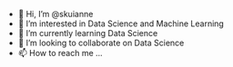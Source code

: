 - 👋 Hi, I’m @skuianne
- 👀 I’m interested in Data Science and Machine Learning
- 🌱 I’m currently learning Data Science
- 💞️ I’m looking to collaborate on Data Science
- 📫 How to reach me ...

<!---
skuianne/skuianne is a ✨ special ✨ repository because its `README.md` (this file) appears on your GitHub profile.
You can click the Preview link to take a look at your changes.
--->
